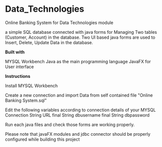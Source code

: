 # Data_Technologies
Online Banking System for Data Technologies module

a simple SQL database connected with java forms for Managing Two tables (Customer, Account) in the database. Two UI based java forms are used to Insert, Delete, Update Data in the database.

**Built with**

MYSQL Workbench
Java as the main programming language
JavaFX for User interface


**Instructions**

Install MYSQL Workbench

Create a new connection and import Data from self contained file "Online Banking System.sql"

Edit the following variables according to connection details of your MYSQL Connection 
    String URL
    final String dbusername
    final String dbpassword
    
Run each java files and check those forms are working properly.

Please note that javaFX modules and jdbc connector should be properly configured while building this project

